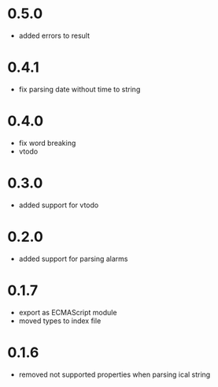
# 0.5.0
- added errors to result

# 0.4.1
- fix parsing date without time to string

# 0.4.0
- fix word breaking
- vtodo

# 0.3.0
- added support for vtodo

# 0.2.0
- added support for parsing alarms 

# 0.1.7
- export as ECMAScript module
- moved types to index file

# 0.1.6 
- removed not supported properties when parsing ical string
